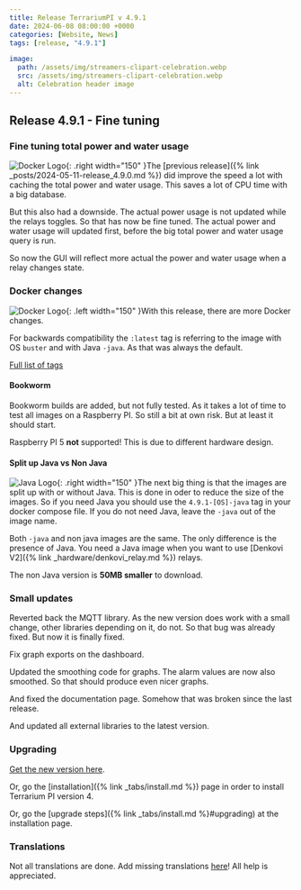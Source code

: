 ```yaml
---
title: Release TerrariumPI v 4.9.1
date: 2024-06-08 08:00:00 +0000
categories: [Website, News]
tags: [release, "4.9.1"]

image:
  path: /assets/img/streamers-clipart-celebration.webp
  src: /assets/img/streamers-clipart-celebration.webp
  alt: Celebration header image
---
```


## Release 4.9.1 - Fine tuning

### Fine tuning total power and water usage

![Docker Logo](/assets/img/high-voltage.webp){: .right width="150" }The [previous release]({% link _posts/2024-05-11-release_4.9.0.md %}) did improve the speed a lot with caching the total power and water usage. This saves a lot of CPU time with a big database.

But this also had a downside. The actual power usage is not updated while the relays toggles. So that has now be fine tuned. The actual power and water usage will updated first, before the big total power and water usage query is run.

So now the GUI will reflect more actual the power and water usage when a relay changes state.

### Docker changes

![Docker Logo](/assets/img/DockerLogo.webp){: .left width="150" }With this release, there are more Docker changes.

For backwards compatibility the `:latest` tag is referring to the image with OS `buster` and with Java `-java`. As that was always the default.

[Full list of tags](https://hub.docker.com/r/theyosh/terrariumpi/tags?page=&page_size=&ordering=&name=4.9.1)

#### Bookworm

Bookworm builds are added, but not fully tested. As it takes a lot of time to test all images on a Raspberry PI. So still a bit at own risk. But at least it should start.

Raspberry PI 5 **not** supported! This is due to different hardware design.

#### Split up Java vs Non Java

![Java Logo](/assets/img/java.webp){: .right width="150" }The next big thing is that the images are split up with or without Java. This is done in oder to reduce the size of the images. So if you need Java you should use the `4.9.1-[OS]-java` tag in your docker compose file. If you do not need Java, leave the `-java` out of the image name.

Both `-java` and non java images are the same. The only difference is the presence of Java. You need a Java image when you want to use [Denkovi V2]({% link _hardware/denkovi_relay.md %}) relays.

The non Java version is **50MB smaller** to download.

### Small updates

Reverted back the MQTT library. As the new version does work with a small change, other libraries depending on it, do not. So that bug was already fixed. But now it is finally fixed.

Fix graph exports on the dashboard.

Updated the smoothing code for graphs. The alarm values are now also smoothed. So that should produce even nicer graphs.

And fixed the documentation page. Somehow that was broken since the last release.

And updated all external libraries to the latest version.

### Upgrading

[Get the new version here](https://github.com/theyosh/TerrariumPI/releases/tag/4.9.1).

Or, go the [installation]({% link _tabs/install.md %}) page in order to install Terrarium PI version 4.

Or, go the [upgrade steps]({% link _tabs/install.md %}#upgrading) at the installation page.

### Translations

Not all translations are done. Add missing translations [here](https://weblate.theyosh.nl/engage/terrariumpi/)! All help is appreciated.
